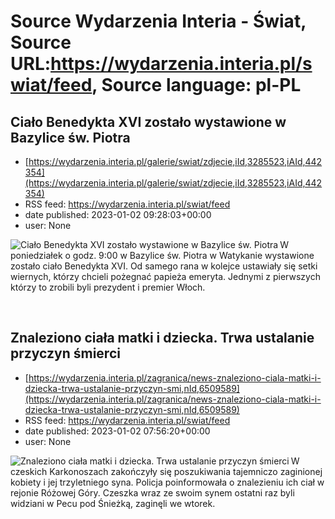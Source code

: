 # Source Wydarzenia Interia - Świat, Source URL:https://wydarzenia.interia.pl/swiat/feed, Source language: pl-PL

## Ciało Benedykta XVI zostało wystawione w Bazylice św. Piotra
 - [https://wydarzenia.interia.pl/galerie/swiat/zdjecie,iId,3285523,iAId,442354](https://wydarzenia.interia.pl/galerie/swiat/zdjecie,iId,3285523,iAId,442354)
 - RSS feed: https://wydarzenia.interia.pl/swiat/feed
 - date published: 2023-01-02 09:28:03+00:00
 - user: None

<p><a href="https://wydarzenia.interia.pl/galerie/swiat/zdjecie,iId,3285523,iAId,442354"><img align="left" alt="Ciało Benedykta XVI zostało wystawione w Bazylice św. Piotra" src="https://i.iplsc.com/cialo-benedykta-xvi-zostalo-wystawione-w-bazylice-sw-piotra/000GKEJXYWOODT2S-C321.jpg" /></a>W poniedziałek o godz. 9:00 w Bazylice św. Piotra w Watykanie wystawione zostało ciało Benedykta XVI. Od samego rana w kolejce ustawiały się setki wiernych, którzy chcieli pożegnać papieża emeryta. Jednymi z pierwszych którzy to zrobili byli prezydent i premier Włoch. </p><br clear="all" />

## Znaleziono ciała matki i dziecka. Trwa ustalanie przyczyn śmierci
 - [https://wydarzenia.interia.pl/zagranica/news-znaleziono-ciala-matki-i-dziecka-trwa-ustalanie-przyczyn-smi,nId,6509589](https://wydarzenia.interia.pl/zagranica/news-znaleziono-ciala-matki-i-dziecka-trwa-ustalanie-przyczyn-smi,nId,6509589)
 - RSS feed: https://wydarzenia.interia.pl/swiat/feed
 - date published: 2023-01-02 07:56:20+00:00
 - user: None

<p><a href="https://wydarzenia.interia.pl/zagranica/news-znaleziono-ciala-matki-i-dziecka-trwa-ustalanie-przyczyn-smi,nId,6509589"><img align="left" alt="Znaleziono ciała matki i dziecka. Trwa ustalanie przyczyn śmierci" src="https://i.iplsc.com/znaleziono-ciala-matki-i-dziecka-trwa-ustalanie-przyczyn-smi/000GKDYRGYL3MXTB-C321.jpg" /></a>W czeskich Karkonoszach zakończyły się poszukiwania tajemniczo zaginionej kobiety i jej trzyletniego syna. Policja poinformowała o znalezieniu ich ciał w rejonie Różowej Góry. Czeszka wraz ze swoim synem ostatni raz byli widziani w Pecu pod Śnieżką, zaginęli we wtorek.</p><br clear="all" />
